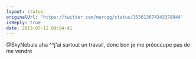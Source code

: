 ```yaml
---
layout: status
originalUrl: 'https://twitter.com/marcgg/status/355613674343378944'
isReply: true
date: 2013-07-12 09:04:41
---
```


@SkyNebula aha ^^j'ai surtout un travail, donc bon je me préoccupe pas de me vendre
